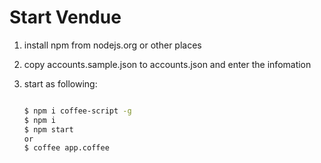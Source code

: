 Start Vendue
============

1. install npm from nodejs.org or other places
2. copy accounts.sample.json to accounts.json and enter the infomation
3. start as following:

	```bash

	$ npm i coffee-script -g
	$ npm i
	$ npm start
	or
	$ coffee app.coffee
	```
